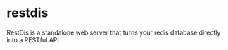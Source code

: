 # restdis
RestDis is a standalone web server that turns your redis database directly into a RESTful API
